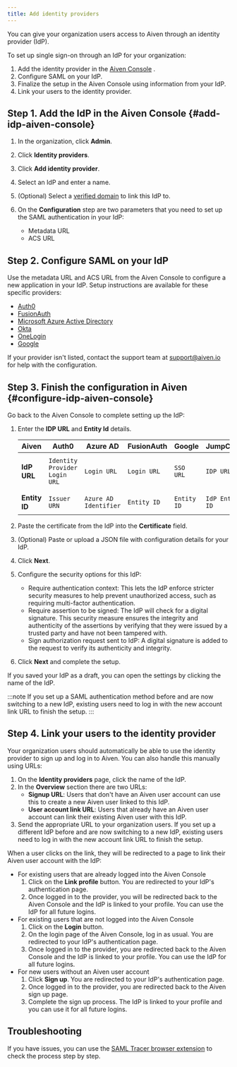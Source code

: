 ```yaml
---
title: Add identity providers
---
```


You can give your organization users access to Aiven through an identity
provider (IdP).

To set up single sign-on through an IdP for your organization:

1. Add the identity provider in the [Aiven
    Console](https://console.aiven.io/) .
1. Configure SAML on your IdP.
1. Finalize the setup in the Aiven Console using information from your
    IdP.
1. Link your users to the identity provider.

## Step 1. Add the IdP in the Aiven Console {#add-idp-aiven-console}

1. In the organization, click **Admin**.
1. Click **Identity providers**.
1. Click **Add identity provider**.
1. Select an IdP and enter a name.
1. (Optional) Select a [verified domain](/docs/platform/howto/manage-domains) to link
    this IdP to.
1. On the **Configuration** step are two parameters that you need to
   set up the SAML authentication in your IdP:

   -   Metadata URL
   -   ACS URL

## Step 2. Configure SAML on your IdP

Use the metadata URL and ACS URL from the Aiven Console to configure a
new application in your IdP. Setup instructions are available for these
specific providers:

-   [Auth0](/docs/platform/howto/saml/add-auth0-idp#configure-saml-auth0)
-   [FusionAuth](/docs/platform/howto/saml/add-fusionauth-idp#configure-saml-fusionauth)
-   [Microsoft Azure Active Directory](/docs/platform/howto/saml/add-azure-idp#configure-saml-azure)
-   [Okta](/docs/platform/howto/saml/add-okta-idp#configure-saml-okta)
-   [OneLogin](/docs/platform/howto/saml/add-onelogin-idp#configure-saml-onelogin)
-   [Google](/docs/platform/howto/saml/add-google-idp#configure-saml-google)

If your provider isn't listed, contact the support team at
[support@aiven.io](mailto:support@aiven.io) for help with the configuration.

## Step 3. Finish the configuration in Aiven {#configure-idp-aiven-console}

Go back to the Aiven Console to complete setting up the IdP:

1. Enter the **IDP URL** and **Entity Id** details.

   |     Aiven     |             Auth0             |       Azure AD        | FusionAuth  |   Google    |    JumpCloud    |                  Okta                  |          OneLogin          |
   | ------------- | ----------------------------- | --------------------- | ----------- | ----------- | --------------- | -------------------------------------- | -------------------------- |
   | **IdP URL**   | `Identity Provider Login URL` | `Login URL`           | `Login URL` | `SSO URL`   | `IDP URL`       | `Identity Provider Single Sign-On URL` | `SAML 2.0 Endpoint (HTTP)` |
   | **Entity ID** | `Issuer URN`                  | `Azure AD Identifier` | `Entity ID` | `Entity ID` | `IdP Entity ID` | `Identity Provider Issuer`             | `Issuer URL`               |

1. Paste the certificate from the IdP into the **Certificate** field.
1. (Optional) Paste or upload a JSON file with configuration details
   for your IdP.
1. Click **Next**.
1. Configure the security options for this IdP:
    -   Require authentication context: This lets the IdP enforce
        stricter security measures to help prevent unauthorized access,
        such as requiring multi-factor authentication.
    -   Require assertion to be signed: The IdP will check for a digital
        signature. This security measure ensures the integrity and
        authenticity of the assertions by verifying that they were
        issued by a trusted party and have not been tampered with.
    -   Sign authorization request sent to IdP: A digital signature is
        added to the request to verify its authenticity and integrity.
1. Click **Next** and complete the setup.

If you saved your IdP as a draft, you can open the settings by clicking
the name of the IdP.

:::note
If you set up a SAML authentication method before and are now switching
to a new IdP, existing users need to log in with the new account link
URL to finish the setup.
:::

## Step 4. Link your users to the identity provider

Your organization users should automatically be able to use the identity
provider to sign up and log in to Aiven. You can also handle this
manually using URLs:

1. On the **Identity providers** page, click the name of the IdP.
1. In the **Overview** section there are two URLs:
    -   **Signup URL**: Users that don't have an Aiven user account can
        use this to create a new Aiven user linked to this IdP.
    -   **User account link URL**: Users that already have an Aiven user
        account can link their existing Aiven user with this IdP.
1. Send the appropriate URL to your organization users. If you set up a
    different IdP before and are now switching to a new IdP, existing
    users need to log in with the new account link URL to finish the
    setup.

When a user clicks on the link, they will be redirected to a page to
link their Aiven user account with the IdP:

-   For existing users that are already logged into the Aiven Console
    1. Click on the **Link profile** button. You are redirected to your
        IdP's authentication page.
    1. Once logged in to the provider, you will be redirected back to
        the Aiven Console and the IdP is linked to your profile. You can
        use the IdP for all future logins.
-   For existing users that are not logged into the Aiven Console
    1. Click on the **Login** button.
    1. On the login page of the Aiven Console, log in as usual. You are
        redirected to your IdP's authentication page.
    1. Once logged in to the provider, you are redirected back to the
        Aiven Console and the IdP is linked to your profile. You can use
        the IdP for all future logins.
-   For new users without an Aiven user account
    1. Click **Sign up**. You are redirected to your IdP's
        authentication page.
    1. Once logged in to the provider, you are redirected back to the
        Aiven sign up page.
    1. Complete the sign up process. The IdP is linked to your profile
        and you can use it for all future logins.

## Troubleshooting

If you have issues, you can use the [SAML Tracer browser
extension](https://addons.mozilla.org/firefox/addon/saml-tracer/) to
check the process step by step.
